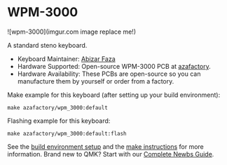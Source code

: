 # WPM-3000

![wpm-3000](imgur.com image replace me!)

A standard steno keyboard.

* Keyboard Maintainer: [Abizar Faza](https://github.com/azaffaza)
* Hardware Supported: Open-source WPM-3000 PCB at [azafactory](https://github.com/azaffaza/azafactory).
* Hardware Availability: These PCBs are open-source so you can manufacture them by yourself or order from a factory.

Make example for this keyboard (after setting up your build environment):

    make azafactory/wpm_3000:default

Flashing example for this keyboard:

    make azafactory/wpm_3000:default:flash

See the [build environment setup](https://docs.qmk.fm/#/getting_started_build_tools) and the [make instructions](https://docs.qmk.fm/#/getting_started_make_guide) for more information. Brand new to QMK? Start with our [Complete Newbs Guide](https://docs.qmk.fm/#/newbs).